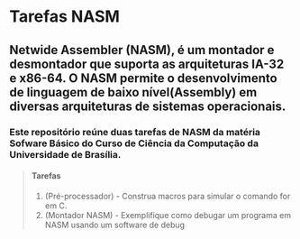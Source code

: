 # Tarefas NASM
## Netwide Assembler (NASM), é um montador e desmontador que suporta as arquiteturas IA-32 e x86-64. O NASM permite o desenvolvimento de linguagem de baixo nível(Assembly) em diversas arquiteturas de sistemas operacionais.
### Este repositório reúne duas tarefas de NASM da matéria Sofware Básico do Curso de Ciência da Computação da Universidade de Brasília.

> #### Tarefas
>
> 1. (Pré-processador) - Construa macros para simular o comando for em C.
> 2. (Montador NASM) - Exemplifique como debugar um programa em NASM usando um software de debug
>
